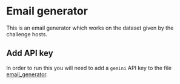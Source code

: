 # Email generator

This is an email generator which works on the dataset given by the challenge hosts. 

## Add API key

In order to run this you will need to add a `gemini` API key to the file [email_generator](./Email_generator/email_generator.py).
